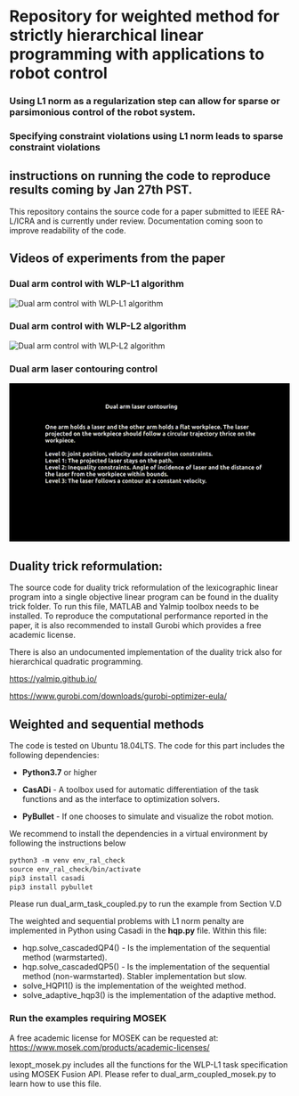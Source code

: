 # Repository for weighted method for strictly hierarchical linear programming with applications to robot control

### Using L1 norm as a regularization step can allow for sparse or parsimonious control of the robot system.
### Specifying constraint violations using L1 norm leads to sparse constraint violations
## instructions on running the code to reproduce results coming by Jan 27th PST.

This repository contains the source code for a paper submitted to IEEE RA-L/ICRA and is currently under review.
Documentation coming soon to improve readability of the code.

## Videos of experiments from the paper

### Dual arm control with WLP-L1 algorithm
![Dual arm control with WLP-L1 algorithm](videos/dual_arm_table_wlpl1.gif)
### Dual arm control with WLP-L2 algorithm
![Dual arm control with WLP-L2 algorithm](videos/dual_arm_table_wlpl2.gif)
### Dual arm laser contouring control
![Dual arm control](videos/dual_arm_laser.gif)

## Duality trick reformulation:

The source code for duality trick reformulation of the lexicographic linear program into a single objective linear program can be found in the duality trick folder. To run this file, MATLAB and Yalmip toolbox needs to be installed. To reproduce the computational performance reported in the paper, it is also recommended to install Gurobi which provides a free academic license.

There is also an undocumented implementation of the duality trick also for hierarchical quadratic programming.

https://yalmip.github.io/

https://www.gurobi.com/downloads/gurobi-optimizer-eula/

## Weighted and sequential methods 

The code is tested on Ubuntu 18.04LTS. The code for this part includes the following dependencies:

* **Python3.7** or higher

* **CasADi** - A toolbox used for automatic differentiation of the task functions and as the interface to optimization solvers.

* **PyBullet** - If one chooses to simulate and visualize the robot motion. 

We recommend to install the dependencies in a virtual environment by following the instructions below
```
python3 -m venv env_ral_check
source env_ral_check/bin/activate
pip3 install casadi
pip3 install pybullet
```
Please run dual_arm_task_coupled.py to run the example from Section V.D


The weighted and sequential problems with L1 norm penalty are implemented in Python using Casadi in the **hqp.py** file. Within this file:

* hqp.solve_cascadedQP4() - Is the implementation of the sequential method (warmstarted).
* hqp.solve_cascadedQP5() - Is the implementation of the sequential method (non-warmstarted). Stabler implementation but slow.
* solve_HQPl1() is the implementation of the weighted method.
* solve_adaptive_hqp3() is the implementation of the adaptive method.

### Run the examples requiring MOSEK

A free academic license for MOSEK can be requested at:
https://www.mosek.com/products/academic-licenses/

lexopt_mosek.py includes all the functions for the WLP-L1 task specification using MOSEK Fusion API. Please refer to dual_arm_coupled_mosek.py to learn how to use this file.

